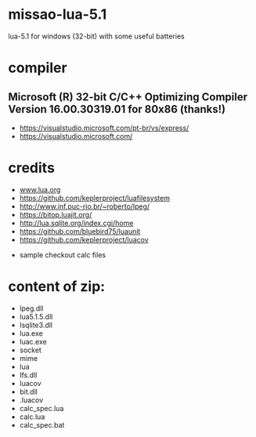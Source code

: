 # missao-lua-5.1
lua-5.1 for windows (32-bit) with some useful batteries

# compiler 
## Microsoft (R) 32-bit C/C++ Optimizing Compiler Version 16.00.30319.01 for 80x86 (thanks!)

- https://visualstudio.microsoft.com/pt-br/vs/express/
- https://visualstudio.microsoft.com/

# credits
- www.lua.org
- https://github.com/keplerproject/luafilesystem
- http://www.inf.puc-rio.br/~roberto/lpeg/
- https://bitop.luajit.org/
- http://lua.sqlite.org/index.cgi/home
- https://github.com/bluebird75/luaunit
- https://github.com/keplerproject/luacov
+ sample checkout calc files

# content of zip:
- lpeg.dll
- lua5.1.5.dll
- lsqlite3.dll
- lua.exe
- luac.exe
- socket
- mime
- lua
- lfs.dll
- luacov
- bit.dll
- .luacov
- calc_spec.lua
- calc.lua
- calc_spec.bat
